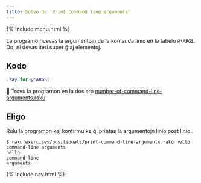 ```yaml
---
title: Solvo de ‘Print command line arguments’
---
```


{% include menu.html %}

La programo ricevas la argumentojn de la komanda linio en la tabelo `@*ARGS`. Do, ni devas iteri super ĝiaj elementoj.

## Kodo

```raku
.say for @*ARGS;
```

🦋 Trovu la programon en la dosiero [number-of-command-line-arguments.raku](https://github.com/ash/raku-course/blob/master/exercises/positionals/print-command-line-arguments.raku).

## Eligo

Rulu la programon kaj konfirmu ke ĝi printas la argumentojn linio post linio:

```console
$ raku exercises/positionals/print-command-line-arguments.raku hello command-line arguments
hello
command-line
arguments
```

{% include nav.html %}